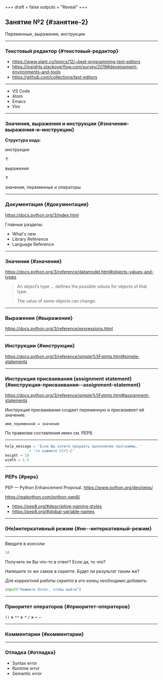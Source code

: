 +++
draft = false
outputs = "Reveal"
+++

## Занятие №2 {#занятие-2}

Переменные, выражения, инструкции

---


### Текстовый редактор {#текстовый-редактор}

-   <https://www.slant.co/topics/12/~best-programming-text-editors>
-   <https://insights.stackoverflow.com/survey/2019#development-environments-and-tools>
-   <https://github.com/collections/text-editors>

---

-   VS Code
-   Atom
-   Emacs
-   Vim

---


### Значения, выражения и инструкции {#значения-выражения-и-инструкции}

**Структура кода:**

инструкции

↑

выражения

↑

значения, переменные и операторы

---


### Документация {#документация}

<https://docs.python.org/3/index.html>

Главные разделы:

-   What's new
-   Library Reference
-   Language Reference

---


### Значения {#значения}

<https://docs.python.org/3/reference/datamodel.html#objects-values-and-types>

> An object’s type &hellip; defines the possible values for objects of that type.

<!--quoteend-->

> The value of some objects can change.

---


### Выражения {#выражения}

<https://docs.python.org/3/reference/expressions.html>

---


### Инструкции {#инструкции}

<https://docs.python.org/3/reference/simple%5Fstmts.html#simple-statements>

---


### Инструкция присваивания (assignment statement) {#инструкция-присваивания--assignment-statement}

<https://docs.python.org/3/reference/simple%5Fstmts.html#assignment-statements>

Инструкция присваивания создает переменную и _присваивает_ ей значение.

`имя_переменной = значение`

По правилам составления имен см. PEP8.

---

```python
help_message = 'Если Вы хотите прервать выполнение программы, '
	       + 'то нажмите Ctrl-C'
height = 10
width = 5.5
```

---


### PEPs {#peps}

PEP &mdash; Python Enhancement Proposal.
<https://www.python.org/dev/peps/>

<https://realpython.com/python-pep8/>

-   <https://pep8.org/#descriptive-naming-styles>
-   <https://pep8.org/#global-variable-names>

---


### (Не)интеркативный режим {#не--интеркативный-режим}

---

Введите в консоли:

```python
10
```

Получите ли Вы что-то в ответ? Если да, то что?

Напишите то же самое в скрипте. Будет ли результат таким же?

_Для корректной работы скрипта в его конец необходимо добавить:_

```python
input("Нажмите Enter, чтобы выйти")
```

---


### Приоритет операторов {#приоритет-операторов}

`()`    **>**    `**`    **>**    `*` `/`    **>**    `+` &minus;

---


### Комментарии {#комментарии}

---


### Отладка {#отладка}

-   Syntax error
-   Runtime error
-   Semantic error

